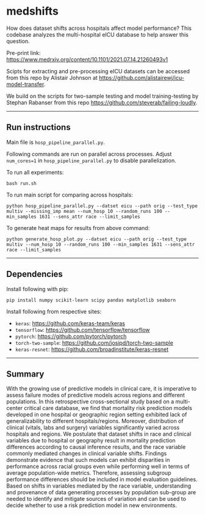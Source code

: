 # medshifts

How does dataset shifts across hospitals affect model performance? This codebase analyzes the multi-hospital eICU database to help answer this question.

Pre-print link: https://www.medrxiv.org/content/10.1101/2021.07.14.21260493v1

Scipts for extracting and pre-processing eICU datasets can be accessed from this repo by Alistair Johnson at https://github.com/alistairewj/icu-model-transfer.

We build on the scripts for two-sample testing and model training-testing by Stephan Rabanser from this repo https://github.com/steverab/failing-loudly.

---

## Run instructions

Main file is `hosp_pipeline_parallel.py`.

Following commands are run on parallel across processes. Adjust `num_cores=1` in `hosp_pipeline_parallel.py` to disable parallelization.

To run all experiments:

```
bash run.sh
```

To run main script for comparing across hospitals:

```
python hosp_pipeline_parallel.py --datset eicu --path orig --test_type multiv --missing_imp mean --num_hosp 10 --random_runs 100 --min_samples 1631 --sens_attr race --limit_samples
```

To generate heat maps for results from above command:
```
python generate_hosp_plot.py --datset eicu --path orig --test_type multiv --num_hosp 10 --random_runs 100 --min_samples 1631 --sens_attr race --limit_samples
```

---

## Dependencies

Install following with pip:

```
pip install numpy scikit-learn scipy pandas matplotlib seaborn
```

Install following from respective sites:

- `keras`: https://github.com/keras-team/keras
- `tensorflow`: https://github.com/tensorflow/tensorflow
- `pytorch`: https://github.com/pytorch/pytorch
- `torch-two-sample`: https://github.com/josipd/torch-two-sample
- `keras-resnet`: https://github.com/broadinstitute/keras-resnet

---

## Summary

With the growing use of predictive models in clinical care, it is imperative to assess failure modes of predictive models across regions and different populations. In this retrospective cross-sectional study based on a multi-center critical care database, we find that mortality risk prediction models developed in one hospital or geographic region setting exhibited lack of generalizability to different hospitals/regions. Moreover, distribution of clinical (vitals, labs and surgery) variables significantly varied across hospitals and regions. We postulate that dataset shifts in race and clinical variables due to hospital or geography result in mortality prediction differences according to causal inference results, and the race variable commonly mediated changes in clinical variable shifts. Findings demonstrate evidence that such models can exhibit disparities in performance across racial groups even while performing well in terms of average population-wide metrics. Therefore, assessing subgroup performance differences should be included in model evaluation guidelines. Based on shifts in variables mediated by the race variable, understanding and provenance of data generating processes by population sub-group are needed to identify and mitigate sources of variation and can be used to decide whether to use a risk prediction model in new environments.

